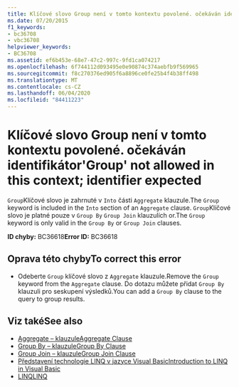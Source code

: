 ```yaml
---
title: Klíčové slovo Group není v tomto kontextu povolené. očekáván identifikátor
ms.date: 07/20/2015
f1_keywords:
- bc36708
- vbc36708
helpviewer_keywords:
- BC36708
ms.assetid: ef6b453e-68e7-47c2-997c-9fd1ca074217
ms.openlocfilehash: 6f744112d093495e0e90874c374aebfb9f569965
ms.sourcegitcommit: f8c270376ed905f6a8896ce0fe25b4f4b38ff498
ms.translationtype: MT
ms.contentlocale: cs-CZ
ms.lasthandoff: 06/04/2020
ms.locfileid: "84411223"
---
```

# <a name="group-not-allowed-in-this-context-identifier-expected"></a><span data-ttu-id="21529-102">Klíčové slovo Group není v tomto kontextu povolené. očekáván identifikátor</span><span class="sxs-lookup"><span data-stu-id="21529-102">'Group' not allowed in this context; identifier expected</span></span>
<span data-ttu-id="21529-103">`Group`Klíčové slovo je zahrnuté v `Into` části `Aggregate` klauzule.</span><span class="sxs-lookup"><span data-stu-id="21529-103">The `Group` keyword is included in the `Into` section of an `Aggregate` clause.</span></span> <span data-ttu-id="21529-104">`Group`Klíčové slovo je platné pouze v `Group By` `Group Join` klauzulích or.</span><span class="sxs-lookup"><span data-stu-id="21529-104">The `Group` keyword is only valid in the `Group By` or `Group Join` clauses.</span></span>  
  
 <span data-ttu-id="21529-105">**ID chyby:** BC36618</span><span class="sxs-lookup"><span data-stu-id="21529-105">**Error ID:** BC36618</span></span>  
  
## <a name="to-correct-this-error"></a><span data-ttu-id="21529-106">Oprava této chyby</span><span class="sxs-lookup"><span data-stu-id="21529-106">To correct this error</span></span>  
  
- <span data-ttu-id="21529-107">Odeberte `Group` klíčové slovo z `Aggregate` klauzule.</span><span class="sxs-lookup"><span data-stu-id="21529-107">Remove the `Group` keyword from the `Aggregate` clause.</span></span> <span data-ttu-id="21529-108">Do dotazu můžete přidat `Group By` klauzuli pro seskupení výsledků.</span><span class="sxs-lookup"><span data-stu-id="21529-108">You can add a `Group By` clause to the query to group results.</span></span>  
  
## <a name="see-also"></a><span data-ttu-id="21529-109">Viz také</span><span class="sxs-lookup"><span data-stu-id="21529-109">See also</span></span>

- [<span data-ttu-id="21529-110">Aggregate – klauzule</span><span class="sxs-lookup"><span data-stu-id="21529-110">Aggregate Clause</span></span>](../language-reference/queries/aggregate-clause.md)
- [<span data-ttu-id="21529-111">Group By – klauzule</span><span class="sxs-lookup"><span data-stu-id="21529-111">Group By Clause</span></span>](../language-reference/queries/group-by-clause.md)
- [<span data-ttu-id="21529-112">Group Join – klauzule</span><span class="sxs-lookup"><span data-stu-id="21529-112">Group Join Clause</span></span>](../language-reference/queries/group-join-clause.md)
- [<span data-ttu-id="21529-113">Představení technologie LINQ v jazyce Visual Basic</span><span class="sxs-lookup"><span data-stu-id="21529-113">Introduction to LINQ in Visual Basic</span></span>](../programming-guide/language-features/linq/introduction-to-linq.md)
- [<span data-ttu-id="21529-114">LINQ</span><span class="sxs-lookup"><span data-stu-id="21529-114">LINQ</span></span>](../programming-guide/language-features/linq/index.md)

